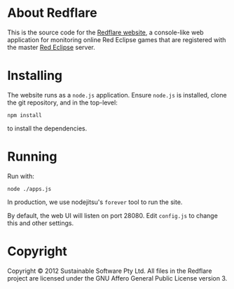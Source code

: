 # About Redflare

This is the source code for the
[Redflare website](http://redflare.ofthings.net), a console-like
web application for monitoring online Red Eclipse games that
are registered with the master [Red Eclipse](http://www.redeclipse.net/)
server.

# Installing

The website runs as a `node.js` application. Ensure `node.js` is installed,
clone the git repository, and in the top-level:

    npm install

to install the dependencies.

# Running

Run with:

    node ./apps.js

In production, we use nodejitsu's `forever` tool to run the site.

By default, the web UI will listen on port 28080. Edit `config.js` to
change this and other settings.

# Copyright

Copyright &copy; 2012 Sustainable Software Pty Ltd. All files in the Redflare 
project are licensed under the GNU Affero General Public License version 3.
